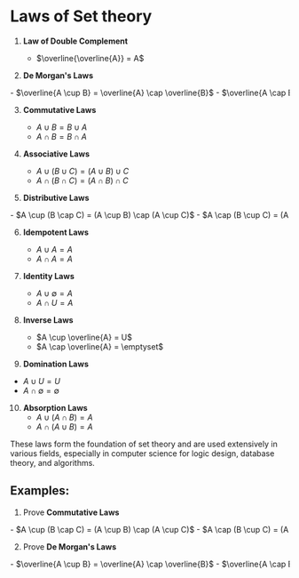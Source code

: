 # Laws of Set theory

1. **Law of Double Complement**
   - $\overline{\overline{A}} = A$

2. **De Morgan's Laws**
<div style="overflow-x: auto; white-space: nowrap;">
   - $\overline{A \cup B} = \overline{A} \cap \overline{B}$
   - $\overline{A \cap B} = \overline{A} \cup \overline{B}$
</div>

3. **Commutative Laws**
   - $A \cup B = B \cup A$
   - $A \cap B = B \cap A$

4. **Associative Laws**
   - $A \cup (B \cup C) = (A \cup B) \cup C$
   - $A \cap (B \cap C) = (A \cap B) \cap C$

5. **Distributive Laws**
<div style="overflow-x: auto; white-space: nowrap;">
   - $A \cup (B \cap C) = (A \cup B) \cap (A \cup C)$
   - $A \cap (B \cup C) = (A \cap B) \cup (A \cap C)$
</div>

6. **Idempotent Laws**
   - $A \cup A = A$
   - $A \cap A = A$

7. **Identity Laws**
   - $A \cup \emptyset = A$
   - $A \cap U = A$

8. **Inverse Laws**
   - $A \cup \overline{A} = U$
   - $A \cap \overline{A} = \emptyset$

9.  **Domination Laws**
   - $A \cup U = U$
   - $A \cap \emptyset = \emptyset$

10. **Absorption Laws**
    - $A \cup (A \cap B) = A$
    - $A \cap (A \cup B) = A$

These laws form the foundation of set theory and are used extensively in various fields, especially in computer science for logic design, database theory, and algorithms.

## Examples:

1. Prove **Commutative Laws**
<div style="overflow-x: auto; white-space: nowrap;">
   - $A \cup (B \cap C) = (A \cup B) \cap (A \cup C)$
   - $A \cap (B \cup C) = (A \cap B) \cup (A \cap C)$
</div>

2. Prove **De Morgan's Laws**  
<div style="overflow-x: auto; white-space: nowrap;">
   - $\overline{A \cup B} = \overline{A} \cap \overline{B}$
   - $\overline{A \cap B} = \overline{A} \cup \overline{B}$
</div>





